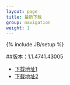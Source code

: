 ```yaml
---
layout: page
title: 最新下载
group: navigation
weight: 1
---
```


{% include JB/setup %}

##版本：1.1.4741.43005

  - <a href="http://pan.baidu.com/share/link?shareid=156772&uk=4213912968&third=0" target="_blank">下载地址1</a>
  - <a href="http://l2.yunpan.cn/lk/QkFQTWuuIUVVi" target="_blank">下载地址2</a>
  
